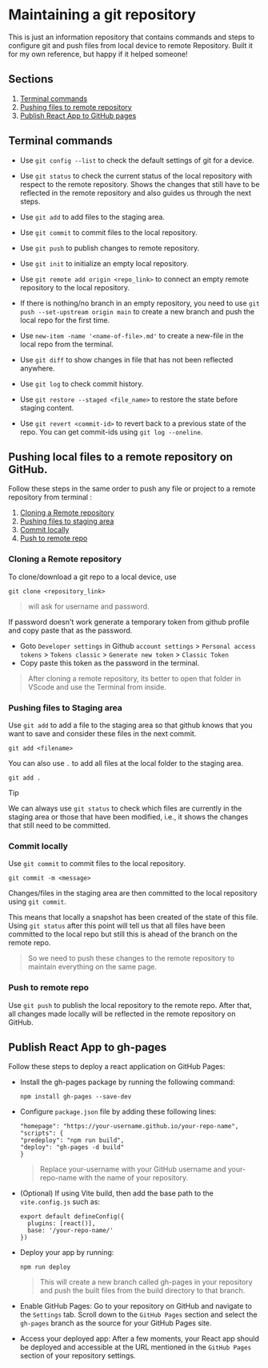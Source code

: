 # Maintaining a git repository

This is just an information repository that contains commands and steps to configure git and push files from local device to remote Repository. Built it for my own reference, but happy if it helped someone!

## Sections

1. [Terminal commands](#terminal-commands)
2. [Pushing files to remote repository](#pushing-local-files-to-a-remote-repository-on-github)
3. [Publish React App to GitHub pages](#publish-react-app-to-gh-pages)

## Terminal commands

- Use `git config --list` to check the default settings of git for a device.

- Use `git status` to check the current status of the local repository with respect to the remote repository. Shows the changes that still have to be reflected in the remote repository and also guides us through the next steps.

- Use `git add` to add files to the staging area.

- Use `git commit` to commit files to the local repository.

- Use `git push` to publish changes to remote repository.
  
- Use `git init` to initialize an empty local repository.

- Use `git remote add origin <repo_link>` to connect an empty remote repository to the local repository.

- If there is nothing/no branch in an empty repository, you need to use `git push --set-upstream origin main` to create a new branch and push the local repo for the first time.

- Use `new-item -name '<name-of-file>.md'` to create a new-file in the local repo from the terminal.

- Use `git diff` to show changes in file that has not been reflected anywhere.

- Use `git log` to check commit history.

- Use `git restore --staged <file_name>` to restore the state before staging content.

- Use `git revert <commit-id>` to revert back to a previous state of the repo. You can get commit-ids using `git log --oneline`.

## Pushing local files to a remote repository on GitHub.

Follow these steps in the same order to push any file or project to a remote repository from terminal : 

1. [Cloning a Remote repository](#cloning-a-remote-repository)
2. [Pushing files to staging area](#pushing-files-to-staging-area)
3. [Commit locally](#commit-locally)
4. [Push to remote repo](#push-to-remote-repo)

### Cloning a Remote repository

To clone/download a git repo to a local device, use
```
git clone <repository_link>
```
    
> will ask for username and password. 

If password doesn't work generate a temporary token from github profile and copy paste that as the password.
  
  - Goto `Developer settings` in Github `account settings` > `Personal access tokens` > `Tokens classic` > `Generate new token` > `Classic Token`
  - Copy paste this token as the password in the terminal.

> After cloning a remote repository, its better to open that folder in VScode and use the Terminal from inside.

### Pushing files to Staging area
Use `git add` to add a file to the staging area so that github knows that you want to save and consider these files in the next commit.
```
git add <filename>
```

You can also use `.` to add all files at the local folder to the staging area.
```
git add .
```

> [!TIP]
> We can always use `git status` to check which files are currently in the staging area or those that have been modified, i.e., it shows the changes that still need to be committed.

### Commit locally

Use `git commit` to commit files to the local repository.
```
git commit -m <message>
```
Changes/files in the staging area are then committed to the local repository using `git commit`.

This means that locally a snapshot has been created of the state of this file.
Using `git status` after this point will tell us that all files have been committed to the local repo but still this is ahead of the branch on the remote repo.

> So we need to push these changes to the remote repository to maintain everything on the same page.

### Push to remote repo

Use `git push` to publish the local repository to the remote repo. 
After that, all changes made locally will be reflected in the remote repository on GitHub.

## Publish React App to gh-pages

Follow these steps to deploy a react application on GitHub Pages:

  - Install the gh-pages package by running the following command:

        npm install gh-pages --save-dev

  - Configure `package.json` file by adding these following lines:

        "homepage": "https://your-username.github.io/your-repo-name",
        "scripts": {
        "predeploy": "npm run build",
        "deploy": "gh-pages -d build"
        }

    > Replace your-username with your GitHub username and your-repo-name with the name of your repository.

  - (Optional) If using Vite build, then add the base path to the `vite.config.js` such as:

      ```
      export default defineConfig({
        plugins: [react()],
        base: '/your-repo-name/'
      })
      ```

  - Deploy your app by running:

      ```
      npm run deploy
      ```

    > This will create a new branch called gh-pages in your repository and push the built files from the build directory to that branch.

  - Enable GitHub Pages: Go to your repository on GitHub and navigate to the `Settings` tab. Scroll down to the `GitHub Pages` section 
    and select the `gh-pages` branch as the source for your GitHub Pages site.

  - Access your deployed app: After a few moments, your React app should be deployed and accessible at the URL mentioned 
    in the `GitHub Pages` section of your repository settings.
